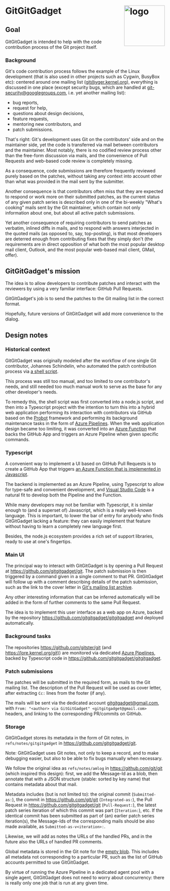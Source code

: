 # GitGitGadget <img alt="logo" width="128px" align="right" src="images/gitgitgadget.png">

## Goal

GitGitGadget is intended to help with the code contribution process of the Git
project itself.

### Background

Git's code contribution process follows the example of the Linux development
(that is also used in other projects such as Cygwin, BusyBox etc): centered
around one mailing list ([git@vger.kernel.org](mailto:git@vger.kernel.org)),
everything is discussed in one place (except security bugs, which are handled at
[git-security@googlegroups.com](mailto:git-security@googlegroups.com), i.e. yet
another mailing list):

- bug reports,
- request for help,
- questions about design decisions,
- feature requests,
- mentoring new contributors, and
- patch submissions.

That's right: Git's development uses Git on the contributors' side and on the
maintainer side, yet the code is transferred via mail between contributors and
the maintainer. Most notably, there is no codified review process other than the
free-form discussion via mails, and the convenience of Pull Requests and
web-based code review is completely missing.

As a consequence, code submissions are therefore frequently reviewed purely
based on the patches, without taking any context into account other than what
was provided in the mail sent by the submitter.

Another consequence is that contributors often miss that they are expected to
respond or work more on their submitted patches, as the current status of any
given patch series is described only in one of the bi-weekly "What's cooking"
mails sent by the Git maintainer, which contain not only information about one,
but about all active patch submissions.

Yet another consequence of requiring contributors to send patches as verbatim,
inlined diffs in mails, and to respond with answers interjected in the quoted
mails (as opposed to, say, top-posting), is that most developers are deterred
enough from contributing fixes that they simply don't (the requirements are in
direct opposition of what both the most popular desktop mail client, Outlook,
and the most popular web-based mail client, GMail, offer).

## GitGitGadget's mission

The idea is to allow developers to contribute patches and interact with the
reviewers by using a very familiar interface: GitHub Pull Requests.

GitGitGadget's job is to send the patches to the Git mailing list in the correct
format.

Hopefully, future versions of GitGitGadget will add more convenience to the dialog.

## Design notes

### Historical context

GitGitGadget was originally modeled after the workflow of one single Git
contributor, Johannes Schindelin, who automated the patch contribution process
via [a shell script](https://github.com/dscho/mail-patch-series).

This process was still too manual, and too limited to one contributor's needs,
and still needed too much manual work to serve as the base for any other
developer's needs.

To remedy this, the shell script was first converted into a node.js script, and
then into a Typescript project with the intention to turn this into a hybrid web
application performing its interaction with contributors via GitHub based on the
[Probot](https://probot.github.io) framework and performing its background
maintenance tasks in the form of [Azure
Pipelines](https://docs.microsoft.com/en-us/azure/devops/pipelines/index). When
the web application design became too limiting, it was converted into an [Azure
Function](https://azure.microsoft.com/en-us/services/functions/) that backs the
GitHub App and triggers an Azure Pipeline when given specific commands.

### Typescript

A convenient way to implement a UI based on GitHub Pull Requests is to create
a GitHub App that triggers [an Azure Function that is implemented in
Javascript](https://github.com/gitgitgadget/gitgitgadget-github-app).

The backend is implemented as an Azure Pipeline, using Typescript to allow for
type-safe and convenient development, and [Visual Studio
Code](https://code.visualstudio.com/) is a natural fit to develop both the
Pipeline and the Function.

While many developers may not be familiar with Typescript, it is similar enough
to (and a superset of) Javascript, which is a really well-known language. This
is important, to lower the bar of entry for anybody who finds GitGitGadget
lacking a feature: they can easily implement that feature without having to
learn a completely new language first.

Besides, the node.js ecosystem provides a rich set of support libraries, ready
to use at one's fingertips.

### Main UI

The principal way to interact with GitGitGadget is by opening a Pull Request at
<https://github.com/gitgitgadget/git>. The patch submission is then triggered by
a command given in a single comment to that PR. GitGitGadget will follow up with
a comment describing details of the patch submission, such as the link to the
cover letter in [Git's mailing list archive](https://lore.kernel.org/git).

Any other interesting information that can be inferred automatically will be
added in the form of further comments to the same Pull Request.

The idea is to implement this user interface as a web app on Azure, backed by
the repository <https://github.com/gitgitgadget/gitgitgadget> and deployed
automatically.

### Background tasks

The repositories <https://github.com/gitster/git> (and
<https://lore.kernel.org/git)>) are monitored via dedicated [Azure
Pipelines](https://dev.azure.com/gitgitgadget/git/_build?definitionId=3),
backed by Typescript code in <https://github.com/gitgitgadget/gitgitgadget>.

### Patch submissions

The patches will be submitted in the required form, as mails to the Git mailing
list. The description of the Pull Request will be used as cover letter, after
extracting `Cc:` lines from the footer (if any).

The mails will be sent via the dedicated account gitgitgadget@gmail.com, with
`From: "<author> via GitGitGadget" <gitgitgadget@gmail.com>` headers, and
linking to the corresponding PR/commits on GitHub.

### Storage

GitGitGadget stores its metadata in the form of Git notes, in
`refs/notes/gitgitgadget` in <https://github.com/gitgitgadget/git>.

Note: GitGitGadget uses Git notes, not only to keep a record, and to make
debugging easier, but also to be able to fix bugs manually when necessary.

We follow the original idea as `refs/notes/amlog` in
<https://github.com/git/git> (which inspired this design): first, we add the
Message-Id as a blob, then annotate that with a JSON structure (stable: sorted
by key name) that contains metadata about that mail.

Metadata includes (but is not limited to): the original commit
(`Submitted-as:`), the commit in <https://github.com/git/git>
(`Integrated-as:`), the Pull Request in <https://github.com/gitgitgadget/git>
(`Pull-Request:`), the latest patch series iteration of which this commit was
part (`Iteration:`), etc. If the identical commit has been submitted as part of
(an) earlier patch series iteration(s), the Message-Ids of the corresponding
mails should be also made available, as `Submitted-as-v<iteration>:`.

Likewise, we will add as notes the URLs of the handled PRs, and in the future
also the URLs of handled PR comments.

Global metadata is stored in the Git note for the [empty
blob](https://github.com/git/git/blob/v2.17.0/cache.h#L1026-L1027). This
includes all metadata not corresponding to a particular PR, such as the list
of GitHub accounts permitted to use GitGitGadget.

By virtue of running the Azure Pipeline in a dedicated agent pool with a single
agent, GitGitGadget does not need to worry about concurrency: there is really
only one job that is run at any given time.
